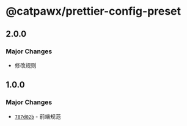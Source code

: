 # @catpawx/prettier-config-preset

## 2.0.0

### Major Changes

- 修改规则

## 1.0.0

### Major Changes

- [`787d02b`](https://github.com/catpawx/fe-config/commit/787d02b154f979cd47f84a4556f380cbb2e2d4de) - 前端规范
